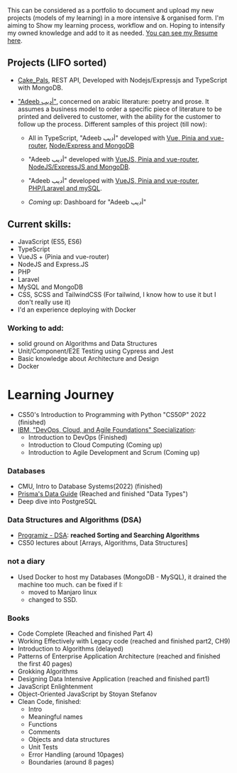 This can be considered as a portfolio to document and upload my new projects
(models of my learning) in a more intensive & organised form. I'm aiming to Show
my learning process, workflow and on. Hoping to intensify my owned knowledge and
add to it as needed.
[You can see my Resume here](https://github.com/M-Shrief/M-Shrief/blob/main/mohamed-resume.pdf 'check Resume').

## Projects (LIFO sorted)

- [Cake_Pals](https://github.com/M-Shrief/Cake_Pals 'github repository'), REST
  API, Developed with Nodejs/Expressjs and TypeScript with MongoDB.

- ["Adeeb أديب"](https://github.com/M-Shrief/M-Shrief/tree/main/adeeb_overview 'check a preview here to download'),
  concerned on arabic literature: poetry and prose. It assumes a business model
  to order a specific piece of literature to be printed and delivered to
  customer, with the ability for the customer to follow up the process.
  Different samples of this project (till now):

  - All in TypeScript, "Adeeb أديب" developed with
    [Vue, Pinia and vue-router](https://github.com/M-Shrief/Adeeb_Vue_TS 'github repository for the FrontEnd'),
    [Node/Express and MongoDB](https://github.com/M-Shrief/Adeeb_NodeTS 'github repository for the BackEnd')

  - "Adeeb أديب" developed with
    [VueJS, Pinia and vue-router](https://github.com/M-Shrief/Adeeb_VueJS_Node-Express 'github repository for the Front-End'),
    [NodeJS/ExpressJS and MongoDB](https://github.com/M-Shrief/Adeeb_NodeJs 'github repository for the Back-End').

  - "Adeeb أديب" developed with
    [VueJS, Pinia and vue-router](https://github.com/M-Shrief/Adeeb_VueJS_Laravel 'github repository for the Front-End'),
    [PHP/Laravel and mySQL](https://github.com/M-Shrief/Adeeb_Laravel 'github repository for the Back-End').

  - _Coming up_: Dashboard for "Adeeb أديب"

## Current skills:

- JavaScript (ES5, ES6)
- TypeScript
- VueJS + (Pinia and vue-router)
- NodeJS and Express.JS
- PHP
- Laravel
- MySQL and MongoDB
- CSS, SCSS and TailwindCSS (For tailwind, I know how to use it but I don't
  really use it)
- I'd an experience deploying with Docker

### Working to add:

- solid ground on Algorithms and Data Structures
- Unit/Component/E2E Testing using Cypress and Jest
- Basic knowledge about Architecture and Design
- Docker

# Learning Journey

- CS50's Introduction to Programming with Python "CS50P" 2022 (finished)
- [IBM, "DevOps, Cloud, and Agile Foundations" Specialization](https://www.coursera.org/specializations/devops-cloud-and-agile-foundations#courses 'Check on Coursera'):
  - Introduction to DevOps (Finished)
  - Introduction to Cloud Computing (Coming up)
  - Introduction to Agile Development and Scrum (Coming up)

### Databases

- CMU, Intro to Database Systems(2022) (finished)
- [Prisma's Data Guide](https://www.prisma.io/dataguide) (Reached and finished
  "Data Types")
- Deep dive into PostgreSQL

### Data Structures and Algorithms (DSA)

- [Programiz - DSA](https://www.programiz.com/dsa): **reached Sorting and
  Searching Algorithms**
- CS50 lectures about [Arrays, Algorithms, Data Structures]

### not a diary

- Used Docker to host my Databases (MongoDB - MySQL), it drained the machine too
  much. can be fixed if I:
  - moved to Manjaro linux
  - changed to SSD.

### Books

- Code Complete (Reached and finished Part 4)
- Working Effectively with Legacy code (reached and finished part2, CH9)
- Introduction to Algorithms (delayed)
- Patterns of Enterprise Application Architecture (reached and finished the
  first 40 pages)
- Grokking Algorithms
- Designing Data Intensive Application (reached and finished part1)
- JavaScript Enlightenment
- Object-Oriented JavaScript by Stoyan Stefanov
- Clean Code, finished:
  - Intro
  - Meaningful names
  - Functions
  - Comments
  - Objects and data structures
  - Unit Tests
  - Error Handling (around 10pages)
  - Boundaries (around 8 pages)
